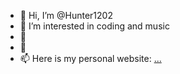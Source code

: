 - 👋 Hi, I’m @Hunter1202
- 👀 I’m interested in coding and music
- 🌱 
- 💞️ 
- 📫 Here is my personal website: [...](https://trucla-on-da-web.glitch.me/)

<!---
Hunter1202/Hunter1202 is a ✨ special ✨ repository because its `README.md` (this file) appears on your GitHub profile.
You can click the Preview link to take a look at your changes.
--->
